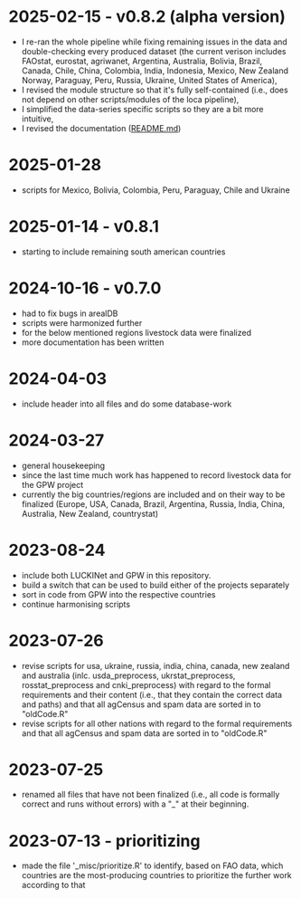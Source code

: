 # 2025-02-15 - v0.8.2 (alpha version)

- I re-ran the whole pipeline while fixing remaining issues in the data and double-checking every produced dataset (the current verison includes FAOstat, eurostat, agriwanet, Argentina, Australia, Bolivia, Brazil, Canada, Chile, China, Colombia, India, Indonesia, Mexico, New Zealand Norway, Paraguay, Peru, Russia, Ukraine, United States of America),
- I revised the module structure so that it's fully self-contained (i.e., does not depend on other scripts/modules of the loca pipeline),
- I simplified the data-series specific scripts so they are a bit more intuitive,
- I revised the documentation ([README.md](README.md))

# 2025-01-28

- scripts for Mexico, Bolivia, Colombia, Peru, Paraguay, Chile and Ukraine

# 2025-01-14 - v0.8.1

- starting to include remaining south american countries

# 2024-10-16 - v0.7.0

- had to fix bugs in arealDB
- scripts were harmonized further
- for the below mentioned regions livestock data were finalized
- more documentation has been written 

# 2024-04-03

- include header into all files and do some database-work

# 2024-03-27

- general housekeeping
- since the last time much work has happened to record livestock data for the GPW project
- currently the big countries/regions are included and on their way to be finalized (Europe, USA, Canada, Brazil, Argentina, Russia, India, China, Australia, New Zealand, countrystat)

# 2023-08-24

- include both LUCKINet and GPW in this repository.
- build a switch that can be used to build either of the projects separately
- sort in code from GPW into the respective countries
- continue harmonising scripts

# 2023-07-26

- revise scripts for usa, ukraine, russia, india, china, canada, new zealand and australia (inlc. usda_preprocess, ukrstat_preprocess, rosstat_preprocess and cnki_preprocess) with regard to the formal requirements and their content (i.e., that they contain the correct data and paths) and that all agCensus and spam data are sorted in to "oldCode.R"
- revise scripts for all other nations with regard to the formal requirements and that all agCensus and spam data are sorted in to "oldCode.R"

# 2023-07-25

- renamed all files that have not been finalized (i.e., all code is formally correct and runs without errors) with a "_" at their beginning.

# 2023-07-13 - prioritizing

- made the file '_misc/prioritize.R' to identify, based on FAO data, which countries are the most-producing countries to prioritize the further work according to that
